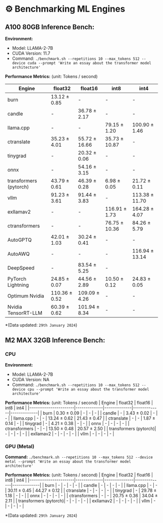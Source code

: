 # ⚙️ Benchmarking ML Engines

## A100 80GB Inference Bench:

**Environment:**
- Model: LLAMA-2-7B
- CUDA Version: 11.7
- Command: `./benchmark.sh --repetitions 10 --max_tokens 512 --device cuda --prompt 'Write an essay about the transformer model architecture'`

**Performance Metrics:** (unit: Tokens / second)

| Engine                       | float32      | float16        | int8          | int4          |
|------------------------------|--------------|----------------|---------------|---------------|
| burn                         | 13.12 ± 0.85 |      -         |      -        |      -        |
| candle                       |      -       | 36.78 ± 2.17   |      -        |      -        |
| llama.cpp                    |      -       |      -         | 79.15 ± 1.20  | 100.90 ± 1.46 |
| ctranslate                   | 35.23 ± 4.01 | 55.72 ± 16.66  | 35.73 ± 10.87 |      -        |
| tinygrad                     |      -       | 20.32 ± 0.06   |      -        |      -        |
| onnx                         |      -       | 54.16 ± 3.15   |      -        |      -        |
| transformers (pytorch)       | 43.79 ± 0.61 | 46.39 ± 0.28   | 6.98 ± 0.05   | 21.72 ± 0.11  |
| vllm                         | 91.23 ± 3.61 | 91.44 ± 3.83   |      -        | 113.38 ± 11.70|
| exllamav2                    |      -       |      -         | 116.91 ± 1.73 | 164.28 ± 4.07 |
| ctransformers                |      -       |      -         | 76.75 ± 10.36 | 84.26 ± 5.79  |
| AutoGPTQ                     | 42.01 ± 1.03 | 30.24 ± 0.41   |      -        |      -        |
| AutoAWQ                      |      -       |      -         |      -        | 116.94 ± 13.14|
| DeepSpeed                    |      -       | 83.54 ± 5.25   |      -        |               |
| PyTorch Lightning            | 24.85 ± 0.07 | 44.56 ± 2.89   | 10.50 ± 0.12  | 24.83 ± 0.05  |
| Optimum Nvidia               | 110.36 ± 0.52| 109.09 ± 4.26  |      -        |      -        |
| Nvidia TensorRT-LLM          | 60.39 ± 0.62 | 101.94 ± 8.34  |      -        |      -        |

*(Data updated: `29th January 2024`)


## M2 MAX 32GB Inference Bench:

### CPU

**Environment:**
- Model: LLAMA-2-7B
- CUDA Version: NA
- Command: `./benchmark.sh --repetitions 10 --max_tokens 512 --device cpu --prompt 'Write an essay about the transformer model architecture'`

**Performance Metrics:** (unit: Tokens / second)
| Engine                | float32      | float16      | int8         | int4         |
|-----------------------|--------------|--------------|--------------|--------------|
| burn                  | 0.30 ± 0.09  |      -       |      -       |      -       |
| candle                |      -       | 3.43 ± 0.02  |      -       |      -       |
| llama.cpp             |      -       |      -       | 13.24 ± 0.62 | 21.43 ± 0.47 |
| ctranslate            |      -       |      -       | 1.87 ± 0.14  |      -       |
| tinygrad              |      -       | 4.21 ± 0.38  |      -       |      -       |
| onnx                  |      -       |      -       |      -       |      -       |
| ctransformers         |      -       |      -       | 13.50 ± 0.48 | 20.57 ± 2.50 |
| transformers (pytorch)|      -       |      -       |      -       |      -       |
| exllamav2             |      -       |      -       |      -       |      -       |
| vllm                  |      -       |      -       |      -       |      -       |

### GPU (Metal)

**Command:** `./benchmark.sh --repetitions 10 --max_tokens 512 --device metal --prompt 'Write an essay about the transformer model architecture'`

**Performance Metrics:** (unit: Tokens / second)
| Engine                | float32      | float16       | int8         | int4         |
|-----------------------|--------------|---------------|--------------|--------------|
| burn                  |      -       |      -        |      -       |      -       |
| candle                |      -       |      -        |      -       |      -       |
| llama.cpp             |      -       |      -        | 30.11 ± 0.45 | 44.27 ± 0.12 |
| ctranslate            |      -       |      -        |      -       |      -       |
| tinygrad              |      -       | 29.78 ± 1.18  |      -       |      -       |
| onnx                  |      -       |      -        |      -       |      -       |
| ctransformers         |      -       |      -        | 20.75 ± 0.36 | 34.04 ± 2.11 |
| transformers (pytorch)|      -       |      -        |      -       |      -       |
| exllamav2             |      -       |      -        |      -       |      -       |
| vllm                  |      -       |      -        |      -       |      -       |

*(Data updated: `29th January 2024`)
